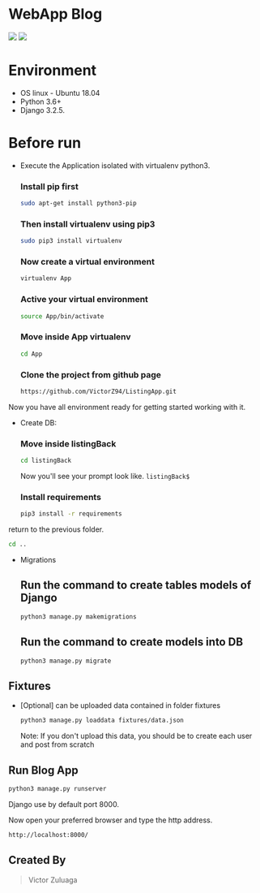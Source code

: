 # WebApp Blog

![](https://img.shields.io/badge/Building-Process-green) ![](https://img.shields.io/badge/Python3-Django-brightgreen)

# Environment

- OS linux - Ubuntu 18.04
- Python 3.6+
- Django 3.2.5.

# Before run

- Execute the Application isolated with virtualenv python3.

    ### Install pip first
    ```Bash
    sudo apt-get install python3-pip
    ```

    ### Then install virtualenv using pip3
    ```Bash
    sudo pip3 install virtualenv
    ```

    ### Now create a virtual environment
    ```Bash
    virtualenv App 
    ```

    ### Active your virtual environment
    ```Bash
    source App/bin/activate
    ```

    ### Move inside App virtualenv
    ```Bash
    cd App
    ```

    ### Clone the project from github page
    ```Bash
    https://github.com/VictorZ94/ListingApp.git
    ```


Now you have all environment ready for getting started working with it.

- Create DB:
    ### Move inside listingBack
    ```Bash
    cd listingBack
    ```
    Now you'll see your prompt look like. `listingBack$`

    ### Install requirements
    ```Bash
    pip3 install -r requirements
    ```


return to the previous folder.
```Bash
cd ..
```

- Migrations

    ## Run the command to create tables models of Django
    ```Bash
    python3 manage.py makemigrations 
    ```

    ## Run the command to create models into DB
    ```Bash
    python3 manage.py migrate 
    ```

## Fixtures
- [Optional] can be uploaded data contained in folder fixtures

    ```Bash
    python3 manage.py loaddata fixtures/data.json
    ```
    Note: If you don't upload this data, you should be to create each user and post from scratch

## Run Blog App

```Bash
python3 manage.py runserver
```
Django use by default port 8000.


Now open your preferred browser and type the http address.
```Bash
http://localhost:8000/
```

## Created By

> Victor Zuluaga

